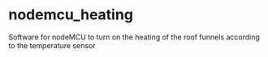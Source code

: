 # nodemcu_heating
Software for nodeMCU to turn on the heating of the roof funnels according to the temperature sensor
